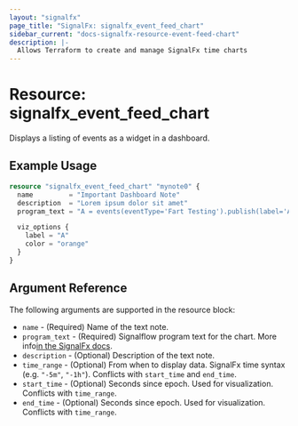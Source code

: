 ```yaml
---
layout: "signalfx"
page_title: "SignalFx: signalfx_event_feed_chart"
sidebar_current: "docs-signalfx-resource-event-feed-chart"
description: |-
  Allows Terraform to create and manage SignalFx time charts
---
```


# Resource: signalfx_event_feed_chart

Displays a listing of events as a widget in a dashboard.

## Example Usage

```tf
resource "signalfx_event_feed_chart" "mynote0" {
  name         = "Important Dashboard Note"
  description  = "Lorem ipsum dolor sit amet"
  program_text = "A = events(eventType='Fart Testing').publish(label='A')"

  viz_options {
    label = "A"
    color = "orange"
  }
}
```

## Argument Reference

The following arguments are supported in the resource block:

* `name` - (Required) Name of the text note.
* `program_text` - (Required) Signalflow program text for the chart. More info[in the SignalFx docs](https://developers.signalfx.com/signalflow_analytics/signalflow_overview.html#_signalflow_programming_language).
* `description` - (Optional) Description of the text note.
* `time_range` - (Optional) From when to display data. SignalFx time syntax (e.g. `"-5m"`, `"-1h"`). Conflicts with `start_time` and `end_time`.
* `start_time` - (Optional) Seconds since epoch. Used for visualization. Conflicts with `time_range`.
* `end_time` - (Optional) Seconds since epoch. Used for visualization. Conflicts with `time_range`.
